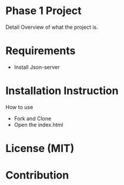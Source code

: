 # Phase 1 Project
Detail Overview of what the project is.

# Requirements
* Install Json-server

# Installation Instruction
How to use
* Fork and Clone
* Open the index.html

# License (MIT)

# Contribution 